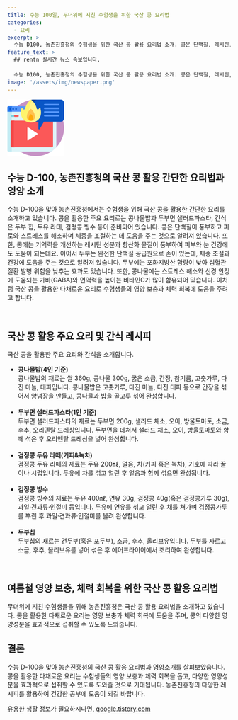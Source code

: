 ```yaml
---
title: 수능 100일, 무더위에 지친 수험생을 위한 국산 콩 요리법
categories:
  - 요리
excerpt: >
  수능 D100, 농촌진흥청의 수험생을 위한 국산 콩 활용 요리법 소개. 콩은 단백질, 레시틴, 안토시아닌 함유로 피로 해소, 기억력 향상, 체중조절에 도움. 두부도 체중조절과 피로 해소에 도움. 콩나물은 스트레스 해소, 면역력 강화에 효과적. 콩나물밥, 두부면 샐러드파스타, 두부칩, 두유 라떼, 검정콩 빙수 등 다양한 레시피 공개. 무더운 여름, 수험생 영양과 체력 회복을 위한 건강한 레시피.
feature_text: >
  ## rentn 실시간 뉴스 속보입니다.

  수능 D100, 농촌진흥청의 수험생을 위한 국산 콩 활용 요리법 소개. 콩은 단백질, 레시틴, 안토시아닌 함유로 피로 해소, 기억력 향상, 체중조절에 도움. 두부도 체중조절과 피로 해소에 도움. 콩나물은 스트레스 해소, 면역력 강화에 효과적. 콩나물밥, 두부면 샐러드파스타, 두부칩, 두유 라떼, 검정콩 빙수 등 다양한 레시피 공개. 무더운 여름, 수험생 영양과 체력 회복을 위한 건강한 레시피.
image: '/assets/img/newspaper.png'
---
```


<p><img src="/assets/img/news.png" alt="rentncar 속보" /></p>

<h2 data-ke-size="size26">수능 D-100, 농촌진흥청의 국산 콩 활용 간단한 요리법과 영양 소개</h2>

<p>수능 D-100을 맞아 농촌진흥청에서는 수험생을 위해 국산 콩을 활용한 간단한 요리를 소개하고 있습니다. 콩을 활용한 주요 요리로는 콩나물밥과 두부면 샐러드파스타, 간식은 두부 칩, 두유 라테, 검정콩 빙수 등이 준비되어 있습니다. 콩은 단백질이 풍부하고 피로와 스트레스를 해소하며 체중을 조절하는 데 도움을 주는 것으로 알려져 있습니다. 또한, 콩에는 기억력을 개선하는 레시틴 성분과 항산화 물질이 풍부하여 피부와 눈 건강에도 도움이 되는데요. 이어서 두부는 완전한 단백질 공급원으로 손이 있는데, 체중 조절과 건강에 도움을 주는 것으로 알려져 있습니다. 두부에는 포화지방산 함량이 낮아 심혈관 질환 발병 위험을 낮추는 효과도 있습니다. 또한, 콩나물에는 스트레스 해소와 신경 안정에 도움되는 가바(GABA)와 면역력을 높이는 비타민C가 많이 함유되어 있습니다. 이처럼 국산 콩을 활용한 다채로운 요리로 수험생들의 영양 보충과 체력 회복에 도움을 주려고 합니다.</p>

<p data-ke-size="size16">&nbsp;</p>

<h2 data-ke-size="size26">국산 콩 활용 주요 요리 및 간식 레시피</h2>

<p>국산 콩을 활용한 주요 요리와 간식을 소개합니다.</p>

<ul>
    <li><b>콩나물밥(4인 기준)</b></li>
    콩나물밥의 재료는 쌀 360g, 콩나물 300g, 굵은 소금, 간장, 참기름, 고춧가루, 다진 마늘, 대파입니다. 콩나물밥은 고춧가루, 다진 마늘, 다진 대파 등으로 간장을 섞어서 양념장을 만들고, 콩나물과 밥을 골고루 섞어 완성합니다.
    <br><br>
    <li><b>두부면 샐러드파스타(1인 기준)</b></li>
    두부면 샐러드파스타의 재료는 두부면 200g, 샐러드 채소, 오이, 방울토마토, 소금, 후추, 오리엔탈 드레싱입니다. 두부면을 데쳐서 샐러드 채소, 오이, 방울토마토와 함께 섞은 후 오리엔탈 드레싱을 넣어 완성합니다.
    <br><br>
    <li><b>검정콩 두유 라떼(커피&녹차)</b></li>
    검정콩 두유 라떼의 재료는 두유 200㎖, 얼음, 차(커피 혹은 녹차), 기호에 따라 꿀이나 시럽입니다. 두유에 차를 섞고 얼린 후 얼음과 함께 섞으면 완성됩니다.
    <br><br>
    <li><b>검정콩 빙수</b></li>
    검정콩 빙수의 재료는 두유 400㎖, 연유 30g, 검정콩 40g(혹은 검정콩가루 30g), 과일·견과류·인절미 등입니다. 두유에 연유를 섞고 얼린 후 채를 쳐가며 검정콩가루를 뿌린 후 과일·견과류·인절미를 올려 완성합니다.
    <br><br>
    <li><b>두부칩</b></li>
    두부칩의 재료는 건두부(혹은 포두부), 소금, 후추, 올리브유입니다. 두부를 자르고 소금, 후추, 올리브유를 넣어 섞은 후 에어프라이어에서 조리하여 완성합니다.
</ul>

<p data-ke-size="size16">&nbsp;</p>

<h2 data-ke-size="size26">여름철 영양 보충, 체력 회복을 위한 국산 콩 활용 요리법</h2>

<p>무더위에 지친 수험생들을 위해 농촌진흥청은 국산 콩 활용 요리법을 소개하고 있습니다. 콩을 활용한 다채로운 요리는 영양 보충과 체력 회복에 도움을 주며, 콩의 다양한 영양성분을 효과적으로 섭취할 수 있도록 도와줍니다.</p>

<h2 data-ke-size="size26">결론</h2>

<p>수능 D-100을 맞아 농촌진흥청의 국산 콩 활용 요리법과 영양소개를 살펴보았습니다. 콩을 활용한 다채로운 요리는 수험생들의 영양 보충과 체력 회복을 돕고, 다양한 영양성분을 효과적으로 섭취할 수 있도록 도와줄 것으로 기대됩니다. 농촌진흥청의 다양한 레시피를 활용하여 건강한 공부에 도움이 되길 바랍니다.</p>
유용한 생활 정보가 필요하시다면, <a href="https://qoogle.tistory.com" rel="dofollow">qoogle.tistory.com</a>


